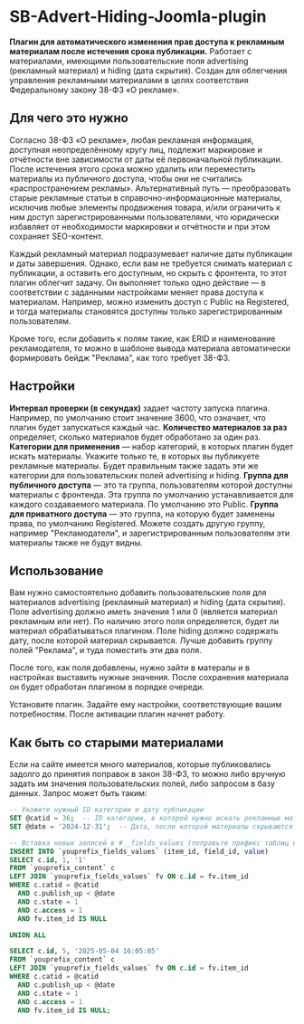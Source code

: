 # SB-Advert-Hiding-Joomla-plugin
**Плагин для автоматического изменения прав доступа к рекламным материалам после истечения срока публикации.**
Работает с материалами, имеющими пользовательские поля advertising (рекламный материал) и hiding (дата скрытия). Создан для облегчения управления рекламными материалами в целях соответствия Федеральному закону 38-ФЗ «О рекламе».

## Для чего это нужно
Согласно 38-ФЗ «О рекламе», любая рекламная информация, доступная неопределённому кругу лиц, подлежит маркировке и отчётности вне зависимости от даты её первоначальной публикации. После истечения этого срока можно удалить или переместить материалы из публичного доступа, чтобы они не считались «распространением рекламы». Альтернативный путь — преобразовать старые рекламные статьи в справочно-информационные материалы, исключив любые элементы продвижения товара, и/или ограничить к ним доступ зарегистрированными пользователями, что юридически избавляет от необходимости маркировки и отчётности и при этом сохраняет SEO-контент.

Каждый рекламный материал подразумевает наличие даты публикации и даты завершения. Однако, если вам не требуется снимать материал с публикации, а оставить его доступным, но скрыть с фронтента, то этот плагин облегчит задачу. Он выполняет только одно действие — в соответствии с заданными настройками меняет права доступа к материалам. Например, можно изменить доступ с Public на Registered, и тогда материалы становятся доступны только зарегистрированным пользователям.

Кроме того, если добавить к полям такие, как ERID и наименование рекламодателя, то можно в шаблоне вывода материала автоматически формировать бейдж "Реклама", как того требует 38-ФЗ.

## Настройки
**Интервал проверки (в секундах)** задает частоту запуска плагина. Например, по умолчанию стоит значение 3600, что означает, что плагин будет запускаться каждый час. 
**Количество материалов за раз** определяет, сколько материалов будет обработано за один раз.
**Категории для применения** — набор категорий, в которых плагин будет искать материалы. Укажите только те, в которых вы публикуете рекламные материалы. Будет правильным также задать эти же категории для пользовательских полей advertising и hiding.
**Группа для публичного доступа** — это та группа, пользователям которой доступны материалы с фронтенда. Эта группа по умолчанию устанавливается для каждого создаваемого материала. По умолчанию это Public.
**Группа для приватного доступа** — это группа, на которую будет заменены права, по умолчанию Registered. Можете создать другую группу, например "Рекламодатели", и зарегистрированным пользователям эти материалы также не будут видны.

## Использование
Вам нужно самостоятельно добавить пользовательские поля для материалов advertising (рекламный материал) и hiding (дата скрытия). Поле advertising должно иметь значения 1 или 0 (является материал рекламным или нет). По наличию этого поля определяется, будет ли материал обрабатываться плагином. Поле hiding должно содержать дату, после которой материал скрывается. Лучше добавить группу полей "Реклама", и туда поместить эти два поля. 

После того, как поля добавлены, нужно зайти в матералы и в настройках выставить нужные значения. После сохранения материала он будет обработан плагином в порядке очереди.

Установите плагин. Задайте ему настройки, соответствующие вашим потребностям. После активации плагин начнет работу. 

## Как быть со старыми материалами
Если на сайте имеется много материалов, которые публиковались задолго до принятия поправок в закон 38-ФЗ, то можно либо вручную задать им значения пользовательских полей, либо запросом в базу данных. Запрос может быть таким:

```sql
-- Укажите нужный ID категории и дату публикации
SET @catid = 36;  -- ID категории, в которой нужно искать рекламные материалы
SET @date = '2024-12-31';  -- Дата, после которой материалы скрываются

-- Вставка новых записей в #__fields_values (поправьте префикс таблиц на свой)
INSERT INTO `youprefix_fields_values` (item_id, field_id, value)
SELECT c.id, 1, '1' 
FROM `youprefix_content` c
LEFT JOIN `youprefix_fields_values` fv ON c.id = fv.item_id
WHERE c.catid = @catid
  AND c.publish_up < @date
  AND c.state = 1
  AND c.access = 1
  AND fv.item_id IS NULL

UNION ALL

SELECT c.id, 5, '2025-05-04 16:05:05'
FROM `youprefix_content` c
LEFT JOIN `youprefix_fields_values` fv ON c.id = fv.item_id
WHERE c.catid = @catid
  AND c.publish_up < @date
  AND c.state = 1
  AND c.access = 1
  AND fv.item_id IS NULL;
```
